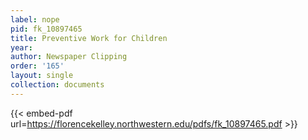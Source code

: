 ```yaml
---
label: nope
pid: fk_10897465
title: Preventive Work for Children
year:
author: Newspaper Clipping
order: '165'
layout: single
collection: documents
---
```



{{< embed-pdf url=https://florencekelley.northwestern.edu/pdfs/fk_10897465.pdf >}}